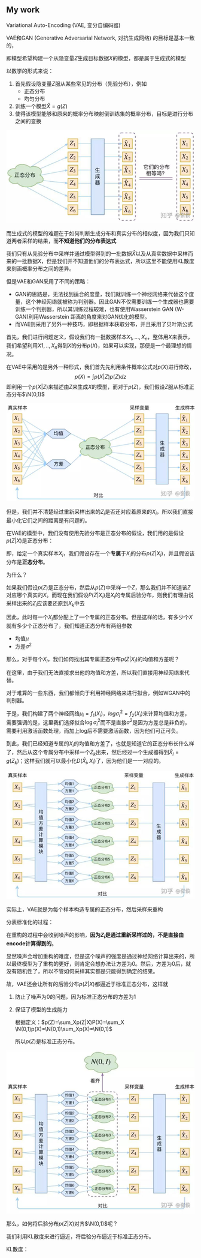 ## My work

Variational Auto-Encoding (VAE, 变分自编码器)

VAE和GAN (Generative Adversarial Network, 对抗生成网络) 的目标是基本一致的，

即模型希望构建一个从隐变量$Z$生成目标数据$X$的模型，都是属于生成式的模型



以数学的形式来说：

1. 首先假设隐变量$Z$服从某些常见的分布（先验分布），例如
   - 正态分布
   - 均匀分布
2. 训练一个模型$\hat X=g(Z)$
3. 使得该模型能够和原来的概率分布映射倒训练集的概率分布，目标是进行分布之间的变换

![1](./assert/my_work/1.png)

而生成式的模型的难题在于如何判断生成分布和真实分布的相似度，因为我们只知道两者采样的结果，而**不知道他们的分布表达式**

我们只有从先验分布中采样并通过模型得到的一批数据$\hat X$以及从真实数据中采样而来的一批数据$X$，但是我们并不知道他们的分布表达式，所以这里不能使用KL散度来刻画概率分布之间的差异。



但是VAE和GAN采用了不同的策略：

- GAN的思路是，无法找到适合的度量，我们就训练一个神经网络来代替这个度量，这个神经网络就被称为判别器。因此GAN不仅需要训练一个生成器也需要训练一个判别器，所以其训练过程较难，也有使用Wasserstein GAN (W-GAN)利用Wasserstein 距离的角度来对GAN优化的模型。
- 而VAE则采用了另外一种技巧，即根据样本获取分布，并且采用了贝叶斯公式



首先，我们进行问题定义，假设我们有一批数据样本$X_1,...,X_n$，整体用$X$来表示，我们希望利用$X1,..,X_n$得到$X$的分布$p(X)$，如果可以实现，那便是一个最理想的情况。

在VAE中采用的是另外一种形式，我们首先先利用条件概率公式对$p(X)$进行修改，
$$
p(X)=\int p(X|Z)p(Z)dz
$$
即利用一个$p(X|Z)$来描述由$Z$来生成$X$的模型，而对于$p(Z)$，我们假设$Z$服从标准正态分布$\N(0,1)$



![2](./assert/my_work/2.png)



但是，我们并不清楚经过重新采样出来的$Z_i$是否还对应着原来的$X_i$，所以我们直接最小化它们之间的距离是有问题的。



在VAE的模型中，我们没有使用先验分布是正态分布的假设，我们用的是假设$p(Z|X)$是正态分布：

即，给定一个真实样本$X_i$，我们假设存在一个**专属**于$X_i$的分布$p(Z|X_i)$，并且假设该分布是**正态分布**。



为什么？

如果我们假设$p(Z)$是正态分布，然后从$p(Z)$中采样一个$Z$，那么我们并不知道该$Z$对应哪个真实的$X$。而现在我们假设$P(Z|X_i)$是$X_i$的专属后验分布，则我们有理由说采样出来的$Z_i$应该要还原到$X_k$中去



因此，此时每一个$X_i$都分配上了一个专属的正态分布。但是这样的话，有多少个$X$就有多少个正态分布了，我们知道正态分布有两组参数

- 均值$\mu$
- 方差$\sigma^2$



那么，对于每个$X_i$，我们如何找出其专属正态分布$p(Z|X_i)$的均值和方差呢？

在这里，由于我们无法直接求出他的均值和方差，所以我们直接用神经网络来代替。

对于难算的一些东西，我们都倾向于利用神经网络来进行拟合，例如WGAN中的判别器。



于是，我们构建了两个神经网络$\mu_i=f_1(X_i)$，$log\sigma_i^2 = f_2(X_i)$来计算均值和方差，需要强调的是，这里我们选择拟合$\log\sigma^2_i$而不是直接$\sigma^2$是因为方差总是非负的，需要利用激活函数处理，而加上log后不需要激活函数，因为他们可正可负。



到此，我们已经知道专属的$X_i$的均值和方差了，也就是知道它的正态分布长什么样了，然后从这个专属分布中采样一个$Z_k$出来，然后经过一个生成器得到$\hat X_i=g(Z_k)$；这样我们就可以最小化$D(\hat X_i,X_i)$了，因为他们是一一对应的。

![3](./assert/my_work/3.png)



实际上，VAE就是为每个样本构造专属的正态分布，然后采样来重构



分表标准化的过程：

在重构的过程中会收到噪声的影响，**因为$Z_i$是通过重新采样过的，不是直接由encode计算得到的**。

显然噪声会增加重构的难度，但是这个噪声的强度是通过神经网络计算出来的，所以最终模型为了重构的更好，则肯定会想办法让方差为0。然后，方差为0后，就没有随机性了，所以不管如何采样其实都是只能得到确定的结果。



故，VAE还会让所有的后验分布$p(Z|X)$都逼近于标准正态分布，这样就

1. 防止了噪声为0的问题，因为标准正态分布的方差为1

2. 保证了模型的生成能力

   根据定义：$p(Z)=\sum_Xp(Z|X)P(X)=\sum_X \N(0,1)p(X)=\N(0,1)\sum_Xp(X)=\N(0,1)$

   所以$p(Z)$是标准正态分布。



![4](./assert/my_work/4.png)



那么，如何将后验分布$p(Z|X)$对齐$\N(0,1)$呢？

我们利用KL散度来进行逼近，将后验分布逼近于标准正态分布。



KL散度：














